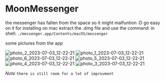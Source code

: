 # MoonMessenger
the messenger has fallen from the space so it might malfuntion :D go easy on it
for installing on mac extract the .dmg file and use the command: 
in shell: `./messenger.app/Contents/macOS/messenger`

some pictures from the app

![photo_2_2023-07-03_12-22-21](https://github.com/Reynardd/MoonMessenger_TheDebuggingDudes_1/assets/83103488/f52fb587-c435-4182-a52f-18b824b13f46)
![photo_1_2023-07-03_12-22-21](https://github.com/Reynardd/MoonMessenger_TheDebuggingDudes_1/assets/83103488/ebb392c7-253b-4b9b-bc1f-778e603dd40e)
![photo_6_2023-07-03_12-22-21](https://github.com/Reynardd/MoonMessenger_TheDebuggingDudes_1/assets/83103488/85bb2a6c-6759-4806-a5f1-2b0e79a7dd74)
![photo_5_2023-07-03_12-22-21](https://github.com/Reynardd/MoonMessenger_TheDebuggingDudes_1/assets/83103488/80f861dc-0609-41a2-b82f-d02fa8ac73bb)
![photo_4_2023-07-03_12-22-21](https://github.com/Reynardd/MoonMessenger_TheDebuggingDudes_1/assets/83103488/6ae58384-1790-45ab-949d-0d81b7febb87)
![photo_3_2023-07-03_12-22-21](https://github.com/Reynardd/MoonMessenger_TheDebuggingDudes_1/assets/83103488/12dd02b8-a0b7-4cde-b0d2-51df926bd850)

_Note_ `there is still room for a lot of improvment`
